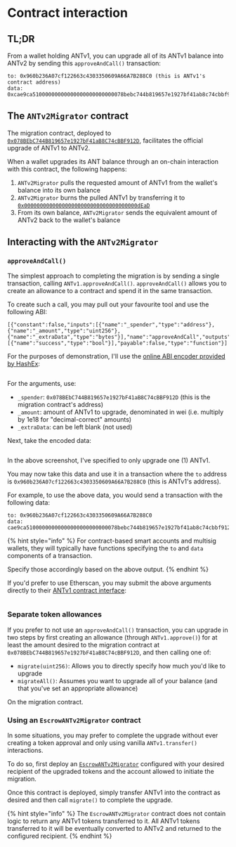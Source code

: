 # Contract interaction

## TL;DR

From a wallet holding ANTv1, you can upgrade all of its ANTv1 balance into ANTv2 by sending this `approveAndCall()` transaction:

```
to: 0x960b236A07cf122663c4303350609A66A7B288C0 (this is ANTv1's contract address)
data: 0xcae9ca51000000000000000000000000078bebc744b819657e1927bf41ab8c74cbbf912dffffffffffffffffffffffffffffffffffffffffffffffffffffffffffffffff00000000000000000000000000000000000000000000000000000000000000600000000000000000000000000000000000000000000000000000000000000000
```

## The `ANTv2Migrator` contract

The migration contract, deployed to [`0x078BEbC744B819657e1927bF41aB8C74cBBF912D`](https://etherscan.io/address/0x078BEbC744B819657e1927bF41aB8C74cBBF912D), facilitates the official upgrade of ANTv1 to ANTv2.

When a wallet upgrades its ANT balance through an on-chain interaction with this contract, the following happens:

1. `ANTv2Migrator` pulls the requested amount of ANTv1 from the wallet's balance into its own balance
2. `ANTv2Migrator` burns the pulled ANTv1 by transferring it to [`0x000000000000000000000000000000000000dEaD`](https://etherscan.io/address/0x000000000000000000000000000000000000dead)
3. From its own balance, `ANTv2Migrator` sends the equivalent amount of ANTv2 back to the wallet's balance

## Interacting with the `ANTv2Migrator`

### `approveAndCall()`

The simplest approach to completing the migration is by sending a single transaction, calling `ANTv1.approveAndCall()`. `approveAndCall()` allows you to create an allowance to a contract and spend it in the same transaction.

To create such a call, you may pull out your favourite tool and use the following ABI:

```
[{"constant":false,"inputs":[{"name":"_spender","type":"address"},{"name":"_amount","type":"uint256"},{"name":"_extraData","type":"bytes"}],"name":"approveAndCall","outputs":[{"name":"success","type":"bool"}],"payable":false,"type":"function"}]
```

For the purposes of demonstration, I'll use the [online ABI encoder provided by HashEx](https://abi.hashex.org):

<figure><img src="../../../.gitbook/assets/contract interaction 1.png" alt=""><figcaption></figcaption></figure>

For the arguments, use:

* `_spender`: `0x078BEbC744B819657e1927bF41aB8C74cBBF912D` (this is the migration contract's address)
* `_amount`: amount of ANTv1 to upgrade, denominated in wei (i.e. multiply by 1e18 for "decimal-correct" amounts)
* `_extraData`: can be left blank (not used)

Next, take the encoded data:

<figure><img src="../../../.gitbook/assets/contract interaction 2.png" alt=""><figcaption></figcaption></figure>

In the above screenshot, I've specified to only upgrade one (1) ANTv1.

You may now take this data and use it in a transaction where the `to` address is `0x960b236A07cf122663c4303350609A66A7B288C0` (this is ANTv1's address).

For example, to use the above data, you would send a transaction with the following data:

```
to: 0x960b236A07cf122663c4303350609A66A7B288C0
data: cae9ca51000000000000000000000000078bebc744b819657e1927bf41ab8c74cbbf912d0000000000000000000000000000000000000000000000000de0b6b3a764000000000000000000000000000000000000000000000000000000000000000000600000000000000000000000000000000000000000000000000000000000000000
```

{% hint style="info" %}
For contract-based smart accounts and multisig wallets, they will typically have functions specifying the `to` and `data` components of a transaction.

Specify those accordingly based on the above output.
{% endhint %}

If you'd prefer to use Etherscan, you may submit the above arguments directly to their [ANTv1 contract interface](https://etherscan.io/address/0x960b236a07cf122663c4303350609a66a7b288c0#writeContract):

<figure><img src="../../../.gitbook/assets/contract interaction 3.png" alt=""><figcaption></figcaption></figure>

### Separate token allowances

If you prefer to not use an `approveAndCall()` transaction, you can upgrade in two steps by first creating an allowance (through `ANTv1.approve()`) for at least the amount desired to the migration contract at `0x078BEbC744B819657e1927bF41aB8C74cBBF912D`, and then calling one of:

* `migrate(uint256)`: Allows you to directly specify how much you'd like to upgrade
* `migrateAll()`: Assumes you want to upgrade all of your balance (and that you've set an appropriate allowance)

On the migration contract.

### Using an `EscrowANTv2Migrator` contract

In some situations, you may prefer to complete the upgrade without ever creating a token approval and only using vanilla `ANTv1.transfer()` interactions.

To do so, first deploy an [`EscrowANTv2Migrator`](https://github.com/aragon/aragon-network-token/blob/master/packages/v2/contracts/EscrowANTv2Migrator.sol) configured with your desired recipient of the upgraded tokens and the account allowed to initiate the migration.

Once this contract is deployed, simply transfer ANTv1 into the contract as desired and then call `migrate()` to complete the upgrade.

{% hint style="info" %}
The `EscrowANTv2Migrator` contract does not contain logic to return any ANTv1 tokens transferred to it. All ANTv1 tokens transferred to it will be eventually converted to ANTv2 and returned to the configured recipient.
{% endhint %}
